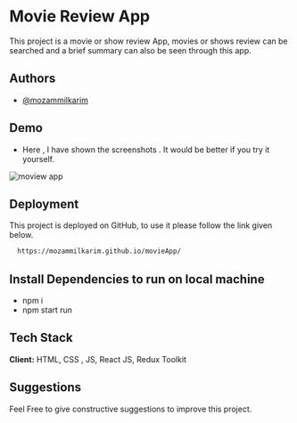 
# Movie Review App


This project is a movie or show review App, movies or shows review can be searched and a brief summary can also be seen through this app.  

## Authors

- [@mozammilkarim](https://github.com/mozammilkarim)


## Demo

- Here , I have shown the screenshots .
It would be better if you try it yourself.


![moview app](https://user-images.githubusercontent.com/47852028/176359293-5e1ca0b7-cd91-4cbb-b6ef-bbb760ca3b25.gif)


## Deployment

This project is deployed on GitHub, to use it please follow the link given below.


```bash
  https://mozammilkarim.github.io/movieApp/
```
## Install Dependencies to run on local machine
 - npm i
 - npm start run


## Tech Stack

**Client:** HTML, CSS ,  JS, React JS, Redux Toolkit




## Suggestions

Feel Free to give constructive suggestions to improve this project.

